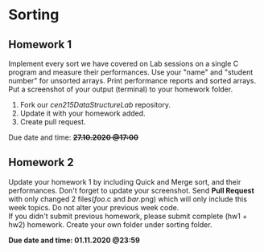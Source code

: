 # Sorting

## Homework 1

Implement every sort we have covered on Lab sessions on a single C program and measure their performances. Use your "name" and "student number" for unsorted arrays. Print performance reports and sorted arrays. Put a screenshot of your output (terminal) to your homework folder.

1. Fork our *cen215DataStructureLab* repository.
2. Update it with your homework added.
3. Create pull request.

Due date and time:  ~~**27.10.2020 @17:00**~~

## Homework 2

Update your homework 1 by including Quick and Merge sort, and their performances. Don't forget to update your screenshot. Send **Pull Request** with only changed 2 files(*foo*.c and *bar*.png) which will only include this week topics. Do not alter your previous week code.  
If you didn't submit previous homework, please submit complete (hw1 + hw2) homework. Create your own folder under sorting folder.

**Due date and time: 01.11.2020 @23:59**  